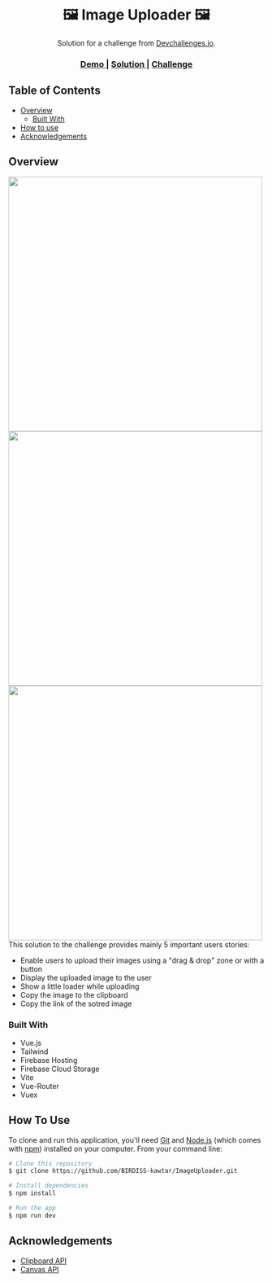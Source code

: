 <!-- Please update value in the {}  -->

<h1 align="center">🖼️ Image Uploader 🖼️</h1> 

<div align="center">
   Solution for a challenge from  <a href="http://devchallenges.io" target="_blank">Devchallenges.io</a>.
</div>

<div align="center">
  <h3>
    <a href="https://imageuploader-6a1bb.web.app/">
      Demo
    </a>
    <span> | </span>
    <a href="https://github.com/BIRDISS-kawtar/ImageUploader">
      Solution
    </a>
    <span> | </span>
    <a href="https://devchallenges.io/challenges/O2iGT9yBd6xZBrOcVirx">
      Challenge
    </a>
  </h3>
</div>

<!-- TABLE OF CONTENTS -->

## Table of Contents

- [Overview](#overview)
  - [Built With](#built-with)
- [How to use](#how-to-use)
- [Acknowledgements](#acknowledgements)

<!-- OVERVIEW -->

## Overview
<div style="display: inline-block;">
   <img  height="500" src="https://user-images.githubusercontent.com/58749840/169429701-851fe40f-a882-4ebd-b6f7-8ca92df02ac4.png"/>
   <img  height="500" src="https://user-images.githubusercontent.com/58749840/169430030-0e5a3eb1-8712-4759-9276-fe403e724beb.png"/>
   <img  height="500" src="https://user-images.githubusercontent.com/58749840/169430122-a6abf7cb-2a8f-4d5b-a851-f34e148a74c2.png"/>
</div>
This solution to the challenge provides mainly 5 important users stories:

- Enable users to upload their images using a "drag & drop" zone or with a button
- Display the uploaded image to the user
- Show a little loader while uploading
- Copy the image to the clipboard 
- Copy the link of the sotred image

### Built With

<!-- This section should list any major frameworks that you built your project using. Here are a few examples.-->

- Vue.js
- Tailwind
- Firebase Hosting
- Firebase Cloud Storage
- Vite
- Vue-Router
- Vuex 

## How To Use

<!-- Example: -->

To clone and run this application, you'll need [Git](https://git-scm.com) and [Node.js](https://nodejs.org/en/download/) (which comes with [npm](http://npmjs.com)) installed on your computer. From your command line:

```bash
# Clone this repository
$ git clone https://github.com/BIRDISS-kawtar/ImageUploader.git

# Install dependencies
$ npm install

# Run the app
$ npm run dev
```

## Acknowledgements

<!-- This section should list any articles or add-ons/plugins that helps you to complete the project. This is optional but it will help you in the future. For example -->

- [Clipboard API](https://developer.mozilla.org/en-US/docs/Web/API/ClipboardItem)
- [Canvas API](https://developer.mozilla.org/en-US/docs/Web/API/Canvas_API)
